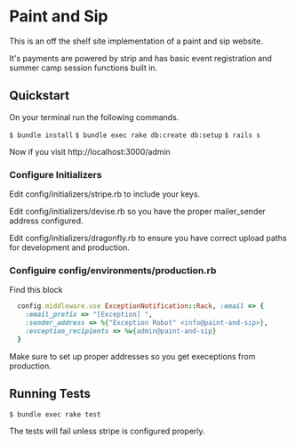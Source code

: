 # Paint and Sip

This is an off the shelf site implementation of a paint and sip website.

It's payments are powered by strip and has basic event registration and summer camp session functions built in.

## Quickstart

On your terminal run the following commands.

`$ bundle install`
`$ bundle exec rake db:create db:setup`
`$ rails s`

Now if you visit http://localhost:3000/admin

### Configure Initializers

Edit config/initializers/stripe.rb to include your keys.

Edit config/initializers/devise.rb so you have the proper mailer_sender address configured.

Edit config/initializers/dragonfly.rb to ensure you have correct upload paths for development and production.

### Configuire config/environments/production.rb

Find this block

```ruby
  config.middleware.use ExceptionNotification::Rack, :email => {
    :email_prefix => "[Exception] ",
    :sender_address => %{"Exception Robot" <info@paint-and-sip>},
    :exception_recipients => %w{admin@paint-and-sip}
  }
```
Make sure to set up proper addresses so you get execeptions from production.

## Running Tests

`$ bundle exec rake test`

The tests will fail unless stripe is configured properly.